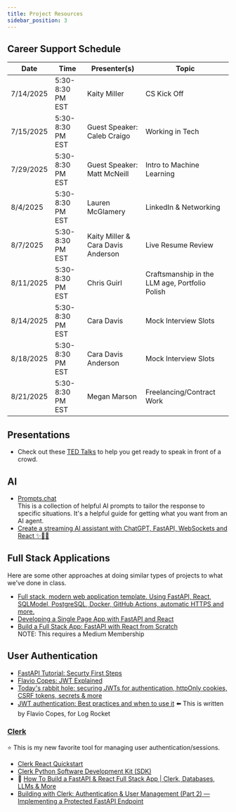 ```yaml
---
title: Project Resources
sidebar_position: 3
---
```


<!-- markdownlint-disable no-inline-html -->

## Career Support Schedule

| Date      | Time             | Presenter(s)                       | Topic                                          |
| --------- | ---------------- | ---------------------------------- | ---------------------------------------------- |
| 7/14/2025 | 5:30-8:30 PM EST | Kaity Miller                       | CS Kick Off                                    |
| 7/15/2025 | 5:30-8:30 PM EST | Guest Speaker: Caleb Craigo        | Working in Tech                                |
| 7/29/2025 | 5:30-8:30 PM EST | Guest Speaker: Matt McNeill        | Intro to Machine Learning                      |
| 8/4/2025  | 5:30-8:30 PM EST | Lauren McGlamery                   | LinkedIn & Networking                          |
| 8/7/2025  | 5:30-8:30 PM EST | Kaity Miller & Cara Davis Anderson | Live Resume Review                             |
| 8/11/2025 | 5:30-8:30 PM EST | Chris Guirl                        | Craftsmanship in the LLM age, Portfolio Polish |
| 8/14/2025 | 5:30-8:30 PM EST | Cara Davis                         | Mock Interview Slots                           |
| 8/18/2025 | 5:30-8:30 PM EST | Cara Davis Anderson                | Mock Interview Slots                           |
| 8/21/2025 | 5:30-8:30 PM EST | Megan Marson                       | Freelancing/Contract Work                      |

## Presentations

- Check out these [TED Talks](https://www.ted.com/playlists/226/before_public_speaking) to help you get ready to speak in front of a crowd.

## AI

- [Prompts.chat](https://prompts.chat/)
  <br/>This is a collection of helpful AI prompts to tailor the response to specific situations. It's a helpful guide for getting what you want from an AI agent.
- [Create a streaming AI assistant with ChatGPT, FastAPI, WebSockets and React ✨🤖🚀](https://dev.to/dpills/create-a-streaming-ai-assistant-with-chatgpt-fastapi-websockets-and-react-3ehf)

## Full Stack Applications

Here are some other approaches at doing similar types of projects to what we've done in class.

- [Full stack, modern web application template. Using FastAPI, React, SQLModel, PostgreSQL, Docker, GitHub Actions, automatic HTTPS and more.](https://github.com/fastapi/full-stack-fastapi-template)
- [Developing a Single Page App with FastAPI and React](https://testdriven.io/blog/fastapi-react/)
- [Build a Full Stack App: FastAPI with React from Scratch](https://medium.com/@bhagyarana80/build-a-full-stack-app-fastapi-with-react-from-scratch-ee8feb5818f7)
  <br/>NOTE: This requires a Medium Membership

## User Authentication

- [FastAPI Tutorial: Securty First Steps](https://fastapi.tiangolo.com/tutorial/security/first-steps/)
- [Flavio Copes: JWT Explained](https://flaviocopes.com/jwt/)
- [Today's rabbit hole: securing JWTs for authentication, httpOnly cookies, CSRF tokens, secrets & more](https://dev.to/petrussola/today-s-rabbit-hole-jwts-in-httponly-cookies-csrf-tokens-secrets-more-1jbp)
- [JWT authentication: Best practices and when to use it](https://blog.logrocket.com/jwt-authentication-best-practices/) :arrow_left: This is written by Flavio Copes, for Log Rocket

### [Clerk](https://clerk.com/docs)

:star: This is my new favorite tool for managing user authentication/sessions.

- [Clerk React Quickstart](https://clerk.com/docs/quickstarts/react)
- [Clerk Python Software Development Kit (SDK)](https://github.com/clerk/clerk-sdk-python/tree/main)
- :movie_camera: [How To Build a FastAPI & React Full Stack App | Clerk, Databases, LLMs & More](https://www.youtube.com/watch?v=13tMEW8r6C0)
- [Building with Clerk: Authentication & User Management (Part 2) — Implementing a Protected FastAPI Endpoint](https://medium.com/@didierlacroix/building-with-clerk-authentication-user-management-part-2-implementing-a-protected-fastapi-f0a727c038e9#further-reading)
